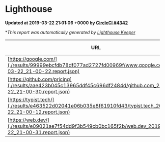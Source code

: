 
# Lighthouse

**Updated at 2019-03-22 21:01:06 +0000 by [CircleCI #4342](https://circleci.com/gh/ItinerisLtd/lighthouse-keeper-example/4342)**

**This report was automatically generated by [Lighthouse Keeper](https://github.com/itinerisltd/lighthouse-keeper)*

| URL | Performance | Accessibility | Best Practices | SEO | PWA | Updated At |
| --- | --- | --- | --- | --- | --- | --- |
| [https://google.com/](./results/99999ebcfdb78df077ad2727fd00969f/www.google.com_2019-03-22_21-00-22.report.json) | 0.93 | 0.71 | 0.93 | 0.82 | 0.58 | 2019-03-22T21:00:22.982Z |
| [https://github.com/pricing](./results/aae423b045c13965ddf45c696df2484d/github.com_2019-03-22_21-00-30.report.json) | 0.85 | 0.89 | 0.93 | 0.9 | 0.58 | 2019-03-22T21:00:30.654Z |
| [https://typist.tech/](./results/e463522d02041e06b035e8f61910fd43/typist.tech_2019-03-22_21-00-12.report.json) | 1 |  |  |  |  | 2019-03-22T21:00:12.369Z |
| [https://web.dev/](./results/e09021ae7f54dd9f3b549cb0bc165f2b/web.dev_2019-03-22_21-00-31.report.json) | 0.91 | 0.93 | 1 | 0.96 | 1 | 2019-03-22T21:00:31.245Z |

